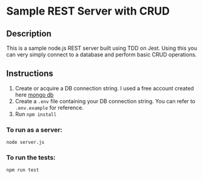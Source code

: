 # Sample REST Server with CRUD 

## Description
This is a sample node.js REST server built using TDD on Jest. 
Using this you can very simply connect to a database and perform basic CRUD operations.

## Instructions
1. Create or acquire a DB connection string. I used a free account created here [mongo db](https://www.mongodb.com/atlas-signup-from-mlab)
2. Create a `.env` file containing your DB connection string. You can refer to `.env.example` for reference.
3. Run `npm install`

### To run as a server:
```
node server.js
```

### To run the tests:
```
npm run test
```